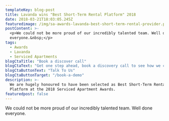 ```yaml
---
templateKey: blog-post
title: Lavanda wins "Best Short-Term Rental Platform" 2018
date: 2018-03-21T18:03:05.245Z
featuredimage: /img/sa-awards-lavanda-best-short-term-rental-provider.png
postContent: >-
  <p>We could not be more proud of our incredibly talented team. Well done
  everyone.&nbsp;</p>
tags:
  - Awards
  - Lavanda
  - Serviced Apartments
blogCtaTitle: "Book a discover call"
blogCtaText: "Get one step ahead, book a discovery call to see how we can help turbocharge your business."
blogCtaButtonText: "Talk To Us"
blogCtaButtonTarget: "/book-a-demo"
description: >-
  We are hugely honoured to have been selected as Best Short-Term Rental
  Platform at the 2018 Serviced Apartment Awards. 
featuredpost: false
---
```

<p>We could not be more proud of our incredibly talented team. Well done everyone.&nbsp;</p>